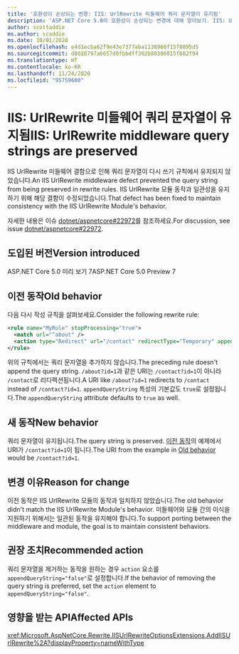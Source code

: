 ```yaml
---
title: '호환성이 손상되는 변경: IIS: UrlRewrite 미들웨어 쿼리 문자열이 유지됨'
description: 'ASP.NET Core 5.0의 호환성이 손상되는 변경에 대해 알아보기. IIS: UrlRewrite 미들웨어 쿼리 문자열이 유지됨'
author: scottaddie
ms.author: scaddie
ms.date: 10/01/2020
ms.openlocfilehash: e4d1ecba62f9e43e7377aba1138968f15f8895d5
ms.sourcegitcommit: d8020797a6657d0fbbdff362b80300815f682f94
ms.translationtype: HT
ms.contentlocale: ko-KR
ms.lasthandoff: 11/24/2020
ms.locfileid: "95759600"
---
```

# <a name="iis-urlrewrite-middleware-query-strings-are-preserved"></a><span data-ttu-id="83b6b-103">IIS: UrlRewrite 미들웨어 쿼리 문자열이 유지됨</span><span class="sxs-lookup"><span data-stu-id="83b6b-103">IIS: UrlRewrite middleware query strings are preserved</span></span>

<span data-ttu-id="83b6b-104">IIS UrlRewrite 미들웨어 결함으로 인해 쿼리 문자열이 다시 쓰기 규칙에서 유지되지 않았습니다.</span><span class="sxs-lookup"><span data-stu-id="83b6b-104">An IIS UrlRewrite middleware defect prevented the query string from being preserved in rewrite rules.</span></span> <span data-ttu-id="83b6b-105">IIS UrlRewrite 모듈 동작과 일관성을 유지하기 위해 해당 결함이 수정되었습니다.</span><span class="sxs-lookup"><span data-stu-id="83b6b-105">That defect has been fixed to maintain consistency with the IIS UrlRewrite Module's behavior.</span></span>

<span data-ttu-id="83b6b-106">자세한 내용은 이슈 [dotnet/aspnetcore#22972](https://github.com/dotnet/aspnetcore/issues/22972)를 참조하세요.</span><span class="sxs-lookup"><span data-stu-id="83b6b-106">For discussion, see issue [dotnet/aspnetcore#22972](https://github.com/dotnet/aspnetcore/issues/22972).</span></span>

## <a name="version-introduced"></a><span data-ttu-id="83b6b-107">도입된 버전</span><span class="sxs-lookup"><span data-stu-id="83b6b-107">Version introduced</span></span>

<span data-ttu-id="83b6b-108">ASP.NET Core 5.0 미리 보기 7</span><span class="sxs-lookup"><span data-stu-id="83b6b-108">ASP.NET Core 5.0 Preview 7</span></span>

## <a name="old-behavior"></a><span data-ttu-id="83b6b-109">이전 동작</span><span class="sxs-lookup"><span data-stu-id="83b6b-109">Old behavior</span></span>

<span data-ttu-id="83b6b-110">다음 다시 작성 규칙을 살펴보세요.</span><span class="sxs-lookup"><span data-stu-id="83b6b-110">Consider the following rewrite rule:</span></span>

```xml
<rule name="MyRule" stopProcessing="true">
  <match url="^about" />
  <action type="Redirect" url="/contact" redirectType="Temporary" appendQueryString="true" />
</rule>
```

<span data-ttu-id="83b6b-111">위의 규칙에서는 쿼리 문자열을 추가하지 않습니다.</span><span class="sxs-lookup"><span data-stu-id="83b6b-111">The preceding rule doesn't append the query string.</span></span> <span data-ttu-id="83b6b-112">`/about?id=1`과 같은 URI는 `/contact?id=1`이 아니라 `/contact`로 리디렉션됩니다.</span><span class="sxs-lookup"><span data-stu-id="83b6b-112">A URI like `/about?id=1` redirects to `/contact` instead of `/contact?id=1`.</span></span> <span data-ttu-id="83b6b-113">`appendQueryString` 특성의 기본값도 `true`로 설정됩니다.</span><span class="sxs-lookup"><span data-stu-id="83b6b-113">The `appendQueryString` attribute defaults to `true` as well.</span></span>

## <a name="new-behavior"></a><span data-ttu-id="83b6b-114">새 동작</span><span class="sxs-lookup"><span data-stu-id="83b6b-114">New behavior</span></span>

<span data-ttu-id="83b6b-115">쿼리 문자열이 유지됩니다.</span><span class="sxs-lookup"><span data-stu-id="83b6b-115">The query string is preserved.</span></span> <span data-ttu-id="83b6b-116">[이전 동작](#old-behavior)의 예제에서 URI가 `/contact?id=1`이 됩니다.</span><span class="sxs-lookup"><span data-stu-id="83b6b-116">The URI from the example in [Old behavior](#old-behavior) would be `/contact?id=1`.</span></span>

## <a name="reason-for-change"></a><span data-ttu-id="83b6b-117">변경 이유</span><span class="sxs-lookup"><span data-stu-id="83b6b-117">Reason for change</span></span>

<span data-ttu-id="83b6b-118">이전 동작은 IIS UrlRewrite 모듈의 동작과 일치하지 않았습니다.</span><span class="sxs-lookup"><span data-stu-id="83b6b-118">The old behavior didn't match the IIS UrlRewrite Module's behavior.</span></span> <span data-ttu-id="83b6b-119">미들웨어와 모듈 간의 이식을 지원하기 위해서는 일관된 동작을 유지해야 합니다.</span><span class="sxs-lookup"><span data-stu-id="83b6b-119">To support porting between the middleware and module, the goal is to maintain consistent behaviors.</span></span>

## <a name="recommended-action"></a><span data-ttu-id="83b6b-120">권장 조치</span><span class="sxs-lookup"><span data-stu-id="83b6b-120">Recommended action</span></span>

<span data-ttu-id="83b6b-121">쿼리 문자열을 제거하는 동작을 원하는 경우 `action` 요소를 `appendQueryString="false"`로 설정합니다.</span><span class="sxs-lookup"><span data-stu-id="83b6b-121">If the behavior of removing the query string is preferred, set the `action` element to `appendQueryString="false"`.</span></span>

## <a name="affected-apis"></a><span data-ttu-id="83b6b-122">영향을 받는 API</span><span class="sxs-lookup"><span data-stu-id="83b6b-122">Affected APIs</span></span>

<xref:Microsoft.AspNetCore.Rewrite.IISUrlRewriteOptionsExtensions.AddIISUrlRewrite%2A?displayProperty=nameWithType>

<!--

### Category

ASP.NET Core

### Affected APIs

`Overload:Microsoft.AspNetCore.Rewrite.IISUrlRewriteOptionsExtensions.AddIISUrlRewrite`

-->

